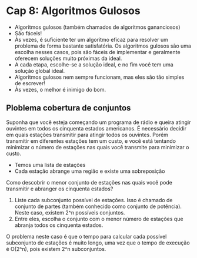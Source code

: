 # Cap 8: Algoritmos Gulosos

- Algoritmos gulosos (também chamados de algoritmos gananciosos)
- São fáceis!
- Às vezes, é suficiente ter um algoritmo eficaz para resolver um problema de forma bastante satisfatória. Os algoritmos gulosos são uma escolha nesses casos, pois são fáceis de implementar e geralmente oferecem soluções muito próximas da ideal.
- A cada etapa, escolhe-se a solução ideal, e no fim você tem uma solução global ideal.
- Algoritmos gulosos nem sempre funcionam, mas eles são tão simples de escrever!
- Às vezes, o melhor é inimigo do bom.

## Ploblema cobertura de conjuntos

Suponha que você esteja começando um programa de rádio e queira atingir ouvintes em todos os cinquenta estados americanos. É necessário decidir em quais estações transmitir para atingir todos os ouvintes. Porém transmitir em diferentes estações tem um custo, e você está tentando minimizar o número de estações nas quais você transmite para minimizar o custo.

- Temos uma lista de estações
- Cada estação abrange uma região e existe uma sobreposição

Como descobrir o menor conjunto de estações nas quais você pode transmitir e abranger os cinquenta estados?

1. Liste cada subconjunto possível de estações. Isso é chamado de conjunto de partes (também conhecido como conjunto de potência). Neste caso, existem 2^n possíveis conjuntos.
2. Entre eles, escolha o conjunto com o menor número de estações que abranja todos os cinquenta estados.

O problema neste caso é que o tempo para calcular cada possível subconjunto de estações é muito longo, uma vez que o tempo de execução é O(2^n), pois existem 2^n subconjuntos.